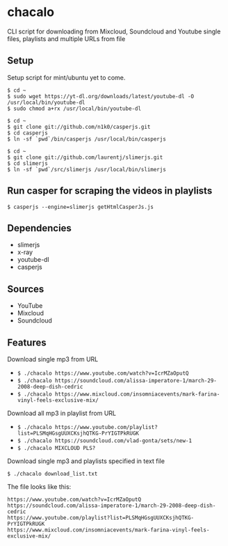 # chacalo

CLI script for downloading from Mixcloud, Soundcloud and Youtube single files, playlists and multiple URLs from file

## Setup

Setup script for mint/ubuntu yet to come.

```
$ cd ~
$ sudo wget https://yt-dl.org/downloads/latest/youtube-dl -O /usr/local/bin/youtube-dl
$ sudo chmod a+rx /usr/local/bin/youtube-dl
```

```
$ cd ~
$ git clone git://github.com/n1k0/casperjs.git
$ cd casperjs
$ ln -sf `pwd`/bin/casperjs /usr/local/bin/casperjs
```

```
$ cd ~
$ git clone git://github.com/laurentj/slimerjs.git
$ cd slimerjs
$ ln -sf `pwd`/src/slimerjs /usr/local/bin/slimerjs
```

## Run casper for scraping the videos in playlists

`$ casperjs --engine=slimerjs getHtmlCasperJs.js `

## Dependencies

- slimerjs
- x-ray
- youtube-dl
- casperjs

## Sources

- YouTube
- Mixcloud
- Soundcloud

## Features

Download single mp3 from URL

- `$ ./chacalo https://www.youtube.com/watch?v=IcrMZaOputQ`
- `$ ./chacalo https://soundcloud.com/alissa-imperatore-1/march-29-2008-deep-dish-cedric`
- `$ ./chacalo https://www.mixcloud.com/insomniacevents/mark-farina-vinyl-feels-exclusive-mix/`

Download all mp3 in playlist from URL

- `$ ./chacalo https://www.youtube.com/playlist?list=PLSMqHGsgUUXCKsjhQTKG-PrYIGTPkRUGK`
- `$ ./chacalo https://soundcloud.com/vlad-gonta/sets/new-1`
- `$ ./chacalo MIXCLOUD PLS?`

Download single mp3 and playlists specified in text file

`$ ./chacalo download_list.txt`

The file looks like this:

```
https://www.youtube.com/watch?v=IcrMZaOputQ
https://soundcloud.com/alissa-imperatore-1/march-29-2008-deep-dish-cedric
https://www.youtube.com/playlist?list=PLSMqHGsgUUXCKsjhQTKG-PrYIGTPkRUGK
https://www.mixcloud.com/insomniacevents/mark-farina-vinyl-feels-exclusive-mix/
```
